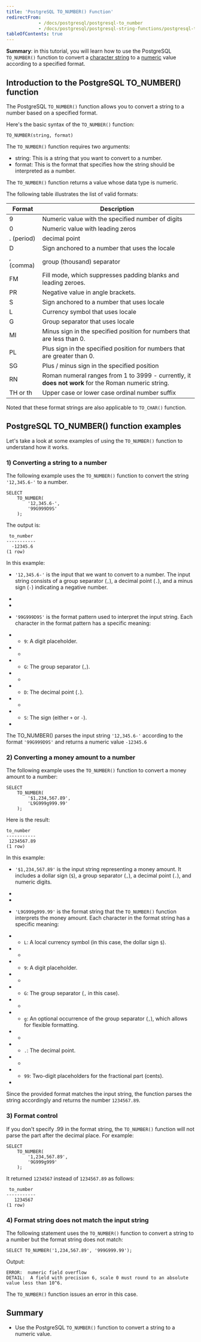 ```yaml
---
title: 'PostgreSQL TO_NUMBER() Function'
redirectFrom:
            - /docs/postgresql/postgresql-to_number 
            - /docs/postgresql/postgresql-string-functions/postgresql-to_number/
tableOfContents: true
---
```


**Summary**: in this tutorial, you will learn how to use the PostgreSQL `TO_NUMBER()` function to convert a [character string](/docs/postgresql/postgresql-char-varchar-text) to a [numeric](https://www.postgresqltutorial.com/postgresql-tutorial/postgresql-numeric) value according to a specified format.

## Introduction to the PostgreSQL TO_NUMBER() function

The PostgreSQL `TO_NUMBER()` function allows you to convert a string to a number based on a specified format.

Here's the basic syntax of the `TO_NUMBER()` function:

```
TO_NUMBER(string, format)
```

The `TO_NUMBER()` function requires two arguments:

- string: This is a string that you want to convert to a number.
- format: This is the format that specifies how the string should be interpreted as a number.

The `TO_NUMBER()` function returns a value whose data type is numeric.

The following table illustrates the list of valid formats:

| Format     | Description                                                                                         |
| ---------- | --------------------------------------------------------------------------------------------------- |
| 9          | Numeric value with the specified number of digits                                                   |
| 0          | Numeric value with leading zeros                                                                    |
| . (period) | decimal point                                                                                       |
| D          | Sign anchored to a number that uses the locale                                                      |
| , (comma)  | group (thousand) separator                                                                          |
| FM         | Fill mode, which suppresses padding blanks and leading zeroes.                                      |
| PR         | Negative value in angle brackets.                                                                   |
| S          | Sign anchored to a number that uses locale                                                          |
| L          | Currency symbol that uses locale                                                                    |
| G          | Group separator that uses locale                                                                    |
| MI         | Minus sign in the specified position for numbers that are less than 0.                              |
| PL         | Plus sign in the specified position for numbers that are greater than 0.                            |
| SG         | Plus / minus sign in the specified position                                                         |
| RN         | Roman numeral ranges from 1 to 3999 - currently, it **does not work** for the Roman numeric string. |
| TH or th   | Upper case or lower case ordinal number suffix                                                      |

Noted that these format strings are also applicable to `TO_CHAR()` function.

## PostgreSQL TO_NUMBER() function examples

Let's take a look at some examples of using the `TO_NUMBER()` function to understand how it works.

### 1) Converting a string to a number

The following example uses the `TO_NUMBER()` function to convert the string `'12,345.6-'` to a number.

```
SELECT
    TO_NUMBER(
        '12,345.6-',
        '99G999D9S'
    );
```

The output is:

```
 to_number
-----------
  -12345.6
(1 row)
```

In this example:

- `'12,345.6-'` is the input that we want to convert to a number. The input string consists of a group separator (`,`), a decimal point (`.`), and a minus sign (`-`) indicating a negative number.

-

-
- `'99G999D9S'` is the format pattern used to interpret the input string. Each character in the format pattern has a specific meaning:

- - `9`: A digit placeholder.
- -
- - `G`: The group separator (`,`).
- -
- - `D`: The decimal point (`.`).
- -
- - `S`: The sign (either `+` or `-`).

-

The TO_NUMBER() parses the input string `'12,345.6-'` according to the format `'99G999D9S'` and returns a numeric value `-12345.6`

### 2) Converting a money amount to a number

The following example uses the `TO_NUMBER()` function to convert a money amount to a number:

```
SELECT
    TO_NUMBER(
        '$1,234,567.89',
        'L9G999g999.99'
    );
```

Here is the result:

```
to_number
-----------
 1234567.89
(1 row)
```

In this example:

- `'$1,234,567.89'` is the input string representing a money amount. It includes a dollar sign (`$`), a group separator (`,`), a decimal point (`.`), and numeric digits.

-

-
- `'L9G999g999.99'` is the format string that the `TO_NUMBER()` function interprets the money amount. Each character in the format string has a specific meaning:

- - `L`: A local currency symbol (in this case, the dollar sign `$`).
- -
- - `9`: A digit placeholder.
- -
- - `G`: The group separator (`,` in this case).
- -
- - `g`: An optional occurrence of the group separator (`,`), which allows for flexible formatting.
- -
- - `.`: The decimal point.
- -
- - `99`: Two-digit placeholders for the fractional part (cents).

-

Since the provided format matches the input string, the function parses the string accordingly and returns the number `1234567.89`.

### 3) Format control

If you don't specify .99 in the format string, the `TO_NUMBER()` function will not parse the part after the decimal place. For example:

```
SELECT
    TO_NUMBER(
        '1,234,567.89',
        '9G999g999'
    );
```

It returned `1234567` instead of `1234567.89` as follows:

```
 to_number
-----------
   1234567
(1 row)
```

### 4) Format string does not match the input string

The following statement uses the `TO_NUMBER()` function to convert a string to a number but the format string does not match:

```
SELECT TO_NUMBER('1,234,567.89', '999G999.99');
```

Output:

```
ERROR:  numeric field overflow
DETAIL:  A field with precision 6, scale 0 must round to an absolute value less than 10^6.
```

The `TO_NUMBER()` function issues an error in this case.

## Summary

- Use the PostgreSQL `TO_NUMBER()` function to convert a string to a numeric value.
